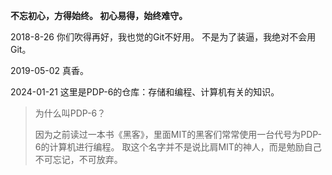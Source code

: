 **不忘初心，方得始终。
初心易得，始终难守。**



2018-8-26
你们吹得再好，我也觉的Git不好用。
不是为了装逼，我绝对不会用Git。

2019-05-02
真香。

2024-01-21
这里是PDP-6的仓库：存储和编程、计算机有关的知识。

> 为什么叫PDP-6？
>
> 因为之前读过一本书《黑客》，里面MIT的黑客们常常使用一台代号为PDP-6的计算机进行编程。
> 取这个名字并不是说比肩MIT的神人，而是勉励自己不可忘记，不可放弃。
